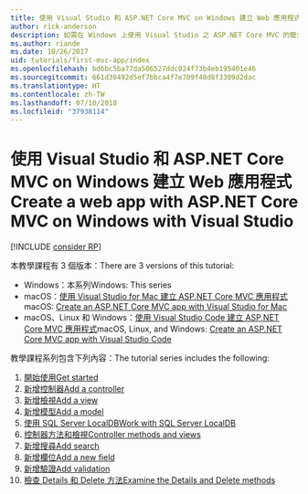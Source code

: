 ```yaml
---
title: 使用 Visual Studio 和 ASP.NET Core MVC on Windows 建立 Web 應用程式
author: rick-anderson
description: 如需在 Windows 上使用 Visual Studio 之 ASP.NET Core MVC 的簡介，請參閱目錄。
ms.author: riande
ms.date: 10/26/2017
uid: tutorials/first-mvc-app/index
ms.openlocfilehash: bd6bc5ba77da506527ddc024f73b4eb195401e46
ms.sourcegitcommit: 661d30492d5ef7bbca4f7e709f40d8f3309d2dac
ms.translationtype: HT
ms.contentlocale: zh-TW
ms.lasthandoff: 07/10/2018
ms.locfileid: "37938114"
---
```

# <a name="create-a-web-app-with-aspnet-core-mvc-on-windows-with-visual-studio"></a><span data-ttu-id="8ceb9-103">使用 Visual Studio 和 ASP.NET Core MVC on Windows 建立 Web 應用程式</span><span class="sxs-lookup"><span data-stu-id="8ceb9-103">Create a web app with ASP.NET Core MVC on Windows with Visual Studio</span></span>

[!INCLUDE [consider RP](~/includes/razor.md)]

<span data-ttu-id="8ceb9-104">本教學課程有 3 個版本：</span><span class="sxs-lookup"><span data-stu-id="8ceb9-104">There are 3 versions of this tutorial:</span></span>

* <span data-ttu-id="8ceb9-105">Windows：本系列</span><span class="sxs-lookup"><span data-stu-id="8ceb9-105">Windows: This series</span></span>
* <span data-ttu-id="8ceb9-106">macOS：[使用 Visual Studio for Mac 建立 ASP.NET Core MVC 應用程式](xref:tutorials/first-mvc-app-mac/start-mvc)</span><span class="sxs-lookup"><span data-stu-id="8ceb9-106">macOS: [Create an ASP.NET Core MVC app with Visual Studio for Mac](xref:tutorials/first-mvc-app-mac/start-mvc)</span></span>
* <span data-ttu-id="8ceb9-107">macOS、Linux 和 Windows：[使用 Visual Studio Code 建立 ASP.NET Core MVC 應用程式](xref:tutorials/first-mvc-app-xplat/start-mvc)</span><span class="sxs-lookup"><span data-stu-id="8ceb9-107">macOS, Linux, and Windows: [Create an ASP.NET Core MVC app with Visual Studio Code](xref:tutorials/first-mvc-app-xplat/start-mvc)</span></span>

<span data-ttu-id="8ceb9-108">教學課程系列包含下列內容：</span><span class="sxs-lookup"><span data-stu-id="8ceb9-108">The tutorial series includes the following:</span></span>

1. [<span data-ttu-id="8ceb9-109">開始使用</span><span class="sxs-lookup"><span data-stu-id="8ceb9-109">Get started</span></span>](start-mvc.md)
1. [<span data-ttu-id="8ceb9-110">新增控制器</span><span class="sxs-lookup"><span data-stu-id="8ceb9-110">Add a controller</span></span>](adding-controller.md)
1. [<span data-ttu-id="8ceb9-111">新增檢視</span><span class="sxs-lookup"><span data-stu-id="8ceb9-111">Add a view</span></span>](adding-view.md)
1. [<span data-ttu-id="8ceb9-112">新增模型</span><span class="sxs-lookup"><span data-stu-id="8ceb9-112">Add a model</span></span>](adding-model.md)
1. [<span data-ttu-id="8ceb9-113">使用 SQL Server LocalDB</span><span class="sxs-lookup"><span data-stu-id="8ceb9-113">Work with SQL Server LocalDB</span></span>](working-with-sql.md)
1. [<span data-ttu-id="8ceb9-114">控制器方法和檢視</span><span class="sxs-lookup"><span data-stu-id="8ceb9-114">Controller methods and views</span></span>](controller-methods-views.md)
1. [<span data-ttu-id="8ceb9-115">新增搜尋</span><span class="sxs-lookup"><span data-stu-id="8ceb9-115">Add search</span></span>](search.md)
1. [<span data-ttu-id="8ceb9-116">新增欄位</span><span class="sxs-lookup"><span data-stu-id="8ceb9-116">Add a new field</span></span>](new-field.md)
1. [<span data-ttu-id="8ceb9-117">新增驗證</span><span class="sxs-lookup"><span data-stu-id="8ceb9-117">Add validation</span></span>](validation.md)
1. [<span data-ttu-id="8ceb9-118">檢查 Details 和 Delete 方法</span><span class="sxs-lookup"><span data-stu-id="8ceb9-118">Examine the Details and Delete methods</span></span>](details.md)

